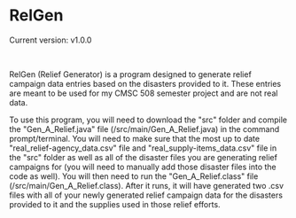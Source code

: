 # RelGen
Current version: v1.0.0

<br>

RelGen (Relief Generator) is a program designed to generate relief campaign data entries based on the disasters provided to it. These entries are meant to be used for my CMSC 508 semester project and are not real data.

To use this program, you will need to download the "src" folder and compile the "Gen_A_Relief.java" file (/src/main/Gen_A_Relief.java) in the command prompt/terminal. You will need to make sure that the most up to date "real_relief-agency_data.csv" file and "real_supply-items_data.csv" file in the "src" folder as well as all of the disaster files you are generating relief campaigns for (you will need to manually add those disaster files into the code as well). You will then need to run the "Gen_A_Relief.class" file (/src/main/Gen_A_Relief.class). After it runs, it will have generated two .csv files with all of your newly generated relief campaign data for the disasters provided to it and the supplies used in those relief efforts.
